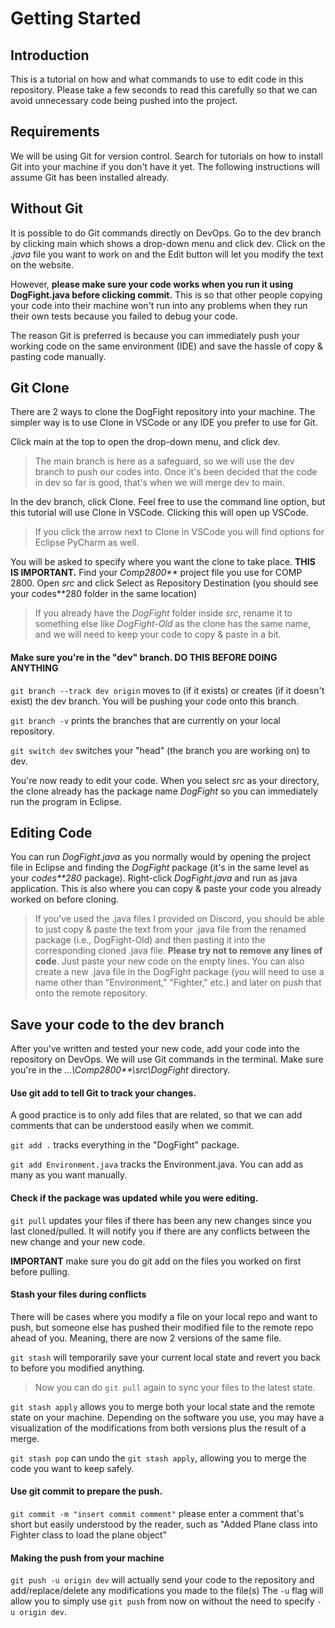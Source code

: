 # Getting Started
## Introduction
This is a tutorial on how and what commands to use to edit code in this repository. Please take a few seconds to read this carefully so that we can avoid unnecessary code being pushed into the project.

## Requirements
We will be using Git for version control. Search for tutorials on how to install Git into your machine if you don't have it yet. The following instructions will assume Git has been installed already.

## Without Git
It is possible to do Git commands directly on DevOps. Go to the dev branch by clicking main which shows a drop-down menu and click dev. Click on the *.java* file you want to work on and the Edit button will let you modify the text on the website.

However, **please make sure your code works when you run it using DogFight.java before clicking commit.** This is so that other people copying your code into their machine won't run into any problems when they run their own tests because you failed to debug your code.

The reason Git is preferred is because you can immediately push your working code on the same environment (IDE) and save the hassle of copy & pasting code manually.

## Git Clone
There are 2 ways to clone the DogFight repository into your machine. The simpler way is to use Clone in VSCode or any IDE you prefer to use for Git.

Click main at the top to open the drop-down menu, and click dev. 
> The main branch is here as a safeguard, so we will use the dev branch to push our codes into. Once it's been decided that the code in dev so far is good, that's when we will merge dev to main.

In the dev branch, click Clone. Feel free to use the command line option, but this tutorial will use Clone in VSCode. Clicking this will open up VSCode.
> If you click the arrow next to Clone in VSCode you will find options for Eclipse PyCharm as well.

You will be asked to specify where you want the clone to take place. **THIS IS IMPORTANT.** Find your *Comp2800\*\** project file you use for COMP 2800. Open *src* and click Select as Repository Destination (you should see your codes\*\*280 folder in the same location)
> If you already have the *DogFight* folder inside *src*, rename it to something else like *DogFight-Old* as the clone has the same name, and we will need to keep your code to copy & paste in a bit. 

#### Make sure you're in the "dev" branch. **DO THIS BEFORE DOING ANYTHING**
`git branch --track dev origin` moves to (if it exists) or creates (if it doesn't exist) the dev branch. You will be pushing your code onto this branch.

`git branch -v` prints the branches that are currently on your local repository.

`git switch dev` switches your "head" (the branch you are working on) to dev.

You're now ready to edit your code. When you select *src* as your directory, the clone already has the package name *DogFight* so you can immediately run the program in Eclipse.

## Editing Code
You can run *DogFight.java* as you normally would by opening the project file in Eclipse and finding the *DogFight* package (it's in the same level as your *codes\*\*280* package). Right-click *DogFight.java* and run as java application.
This is also where you can copy & paste your code you already worked on before cloning. 
> If you've used the .java files I provided on Discord, you should be able to just copy & paste the text from your .java file from the renamed package (i.e., DogFight-Old) and then pasting it into the corresponding cloned .java file. **Please try not to remove any lines of code**. Just paste your new code on the empty lines.
> You can also create a new .java file in the DogFight package (you will need to use a name other than "Environment," "Fighter," etc.) and later on push that onto the remote repository.

## Save your code to the dev branch
After you've written and tested your new code, add your code into the repository on DevOps. We will use Git commands in the terminal.
Make sure you're in the *...\\Comp2800\*\*\\src\\DogFight* directory.
#### Use git add to tell Git to track your changes. 
A good practice is to only add files that are related, so that we can add comments that can be understood easily when we commit.

`git add .` tracks everything in the "DogFight" package.

`git add Environment.java` tracks the Environment.java. You can add as many as you want manually.

#### Check if the package was updated while you were editing.
`git pull` updates your files if there has been any new changes since you last cloned/pulled. It will notify you if there are any conflicts between the new change and your new code.

**IMPORTANT** make sure you do git add on the files you worked on first before pulling.
 
#### Stash your files during conflicts
There will be cases where you modify a file on your local repo and want to push, but someone else has pushed their modified file to the remote repo ahead of you. Meaning, there are now 2 versions of the same file.

`git stash` will temporarily save your current local state and revert you back to before you modified anything.
> Now you can do `git pull` again to sync your files to the latest state.

`git stash apply` allows you to merge both your local state and the remote state on your machine. Depending on the software you use, you may have a visualization of the modifications from both versions plus the result of a merge.

`git stash pop` can undo the `git stash apply`, allowing you to merge the code you want to keep safely.


#### Use git commit to prepare the push.

`git commit -m "insert commit comment"` please enter a comment that's short but easily understood by the reader, such as "Added Plane class into Fighter class to load the plane object"

#### Making the push from your machine
`git push -u origin dev` will actually send your code to the repository and add/replace/delete any modifications you made to the file(s)
The `-u` flag will allow you to simply use `git push` from now on without the need to specify `-u origin dev`.
